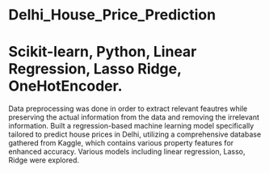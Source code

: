 # Delhi_House_Price_Prediction
# Scikit-learn, Python, Linear Regression, Lasso Ridge, OneHotEncoder.
Data preprocessing was done in order to extract relevant feautres while preserving the actual information from the data and removing the irrelevant information.
Built a regression-based machine learning model specifically tailored to predict house prices in Delhi, utilizing a comprehensive database gathered from Kaggle, which contains various property features for enhanced accuracy.
Various models including linear regression, Lasso, Ridge were explored.
